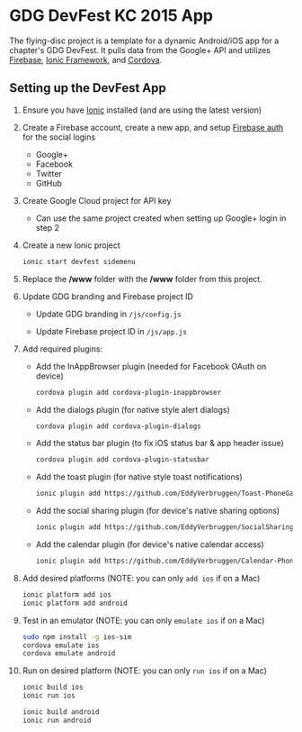 GDG DevFest KC 2015 App
===========================

The flying-disc project is a template for a dynamic Android/iOS app for a chapter's GDG DevFest. It pulls data from the Google+ API and utilizes [Firebase](https://www.firebase.com/), [Ionic Framework](http://ionic.io/), and [Cordova](https://cordova.apache.org/).

Setting up the DevFest App
-------------------------
1. Ensure you have [Ionic](http://ionicframework.com/getting-started/) installed (and are using the latest version)

2. Create a Firebase account, create a new app, and setup [Firebase auth](https://www.firebase.com/docs/web/guide/user-auth.html) for the social logins
    * Google+
    * Facebook
    * Twitter
    * GitHub

3. Create Google Cloud project for API key

    * Can use the same project created when setting up Google+ login in step 2

4. Create a new Ionic project

    ```bash
    ionic start devfest sidemenu
    ```

5. Replace the **/www** folder with the **/www** folder from this project.

6. Update GDG branding and Firebase project ID

    * Update GDG branding in `/js/config.js`

    * Update Firebase project ID in `/js/app.js`

7. Add required plugins:
    * Add the InAppBrowser plugin (needed for Facebook OAuth on device)

        ```bash
        cordova plugin add cordova-plugin-inappbrowser
        ```

    * Add the dialogs plugin (for native style alert dialogs)

        ```bash
        cordova plugin add cordova-plugin-dialogs
        ```

    * Add the status bar plugin (to fix iOS status bar &amp; app header issue)

        ```bash
        cordova plugin add cordova-plugin-statusbar
        ```

    * Add the toast plugin (for native style toast notifications)

        ```bash
        ionic plugin add https://github.com/EddyVerbruggen/Toast-PhoneGap-Plugin
        ```

    * Add the social sharing plugin (for device's native sharing options)

        ```bash
        ionic plugin add https://github.com/EddyVerbruggen/SocialSharing-PhoneGap-Plugin/
        ```

    * Add the calendar plugin (for device's native calendar access)

        ```bash
        ionic plugin add https://github.com/EddyVerbruggen/Calendar-PhoneGap-Plugin.git
        ```

8. Add desired platforms (NOTE: you can only `add ios` if on a Mac)

      ```bash
      ionic platform add ios
      ionic platform add android
      ```

9. Test in an emulator (NOTE: you can only `emulate ios` if on a Mac)

      ```bash
      sudo npm install -g ios-sim
      cordova emulate ios
      cordova emulate android
      ```

10. Run on desired platform (NOTE: you can only `run ios` if on a Mac)

      ```bash
      ionic build ios
      ionic run ios
      
      ionic build android
      ionic run android
      ```